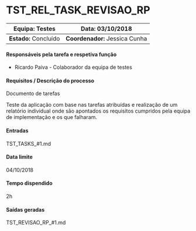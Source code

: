 # **TST_REL_TASK_REVISAO_RP**

| **Equipa:** Testes    | **Data:** 03/10/2018           |
| --------------------- | ------------------------------ |
| **Estado:** Concluído | **Coordenador:** Jessica Cunha |

#### **Responsáveis pela tarefa e respetiva função**

- Ricardo Paiva - Colaborador da equipa de testes

#### **Requisitos / Descrição do processo**

Documento de tarefas

Teste da aplicação com base nas tarefas atribuídas e realização de um relatório individual onde são apontados os requisitos cumpridos pela equipa de implementação e os que falharam.

#### **Entradas**

TST_TASKS_#1.md

#### **Data limite**

04/10/2018

#### **Tempo dispendido**

2h

#### **Saídas geradas**

TST_REVISAO_RP_#1.md
